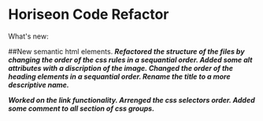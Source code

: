 # Horiseon Code Refactor
What's new:

##New semantic html elements.
***Refactored the structure of the files by changing the order of the css rules in a sequantial order.
Added some alt attributes with a discription of the image.
Changed the order of the heading elements in a sequantial order.
Rename the title to a more descriptive name.***


***Worked on the link functionality.
Arrenged the css selectors order.
Added some comment to all section of css groups.***

